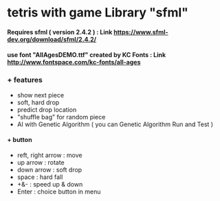 # tetris with game Library "sfml"

#### Requires sfml ( version 2.4.2 ) : Link https://www.sfml-dev.org/download/sfml/2.4.2/
#### use font "AllAgesDEMO.ttf" created by KC Fonts : Link http://www.fontspace.com/kc-fonts/all-ages 


### + features
  - show next piece
  - soft, hard drop
  - predict drop location
  - "shuffle bag" for random piece
  - AI with Genetic Algorithm ( you can Genetic Algorithm Run and Test ) 
  
#### + button 
  - reft, right arrow : move
  - up arrow : rotate
  - down arrow : soft drop
  - space : hard fall
  - +&- : speed up & down
  - Enter : choice button in menu
